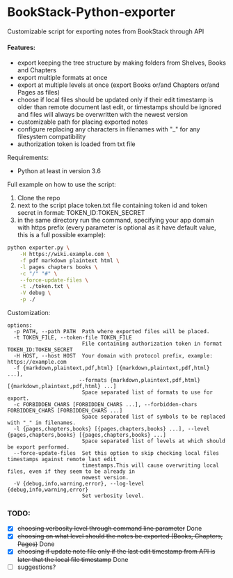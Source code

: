 # BookStack-Python-exporter
Customizable script for exporting notes from BookStack through API

#### Features:
- export keeping the tree structure by making folders from Shelves, Books and Chapters
- export multiple formats at once
- export at multiple levels at once (export Books or/and Chapters or/and Pages as files)
- choose if local files should be updated only if their edit timestamp is older than remote document last edit, or timestamps should be ignored and files will always be overwritten with the newest version
- customizable path for placing exported notes
- configure replacing any characters in filenames with "_" for any filesystem compatibility
- authorization token is loaded from txt file

Requirements:
- Python at least in version 3.6

Full example on how to use the script:
1. Clone the repo 
2. next to the script place token.txt file containing token id and token secret in format: TOKEN_ID:TOKEN_SECRET
3. in the same directory run the command, specifying your app domain with https prefix (every parameter is optional as it have default value, this is a full possible example):
```bash
python exporter.py \
    -H https://wiki.example.com \
    -f pdf markdown plaintext html \
    -l pages chapters books \
    -c "/" "#" \
    --force-update-files \
    -t ./token.txt \
    -V debug \
    -p ./ 
```

Customization:
```text
options:
  -p PATH, --path PATH  Path where exported files will be placed.
  -t TOKEN_FILE, --token-file TOKEN_FILE
                        File containing authorization token in format TOKEN_ID:TOKEN_SECRET
  -H HOST, --host HOST  Your domain with protocol prefix, example: https://example.com
  -f {markdown,plaintext,pdf,html} [{markdown,plaintext,pdf,html} ...], 
                       --formats {markdown,plaintext,pdf,html} [{markdown,plaintext,pdf,html} ...]
                        Space separated list of formats to use for export.
  -c FORBIDDEN_CHARS [FORBIDDEN_CHARS ...], --forbidden-chars FORBIDDEN_CHARS [FORBIDDEN_CHARS ...]
                        Space separated list of symbols to be replaced with "_" in filenames.
  -l {pages,chapters,books} [{pages,chapters,books} ...], --level {pages,chapters,books} [{pages,chapters,books} ...]
                        Space separated list of levels at which should be export performed.
  --force-update-files  Set this option to skip checking local files timestamps against remote last edit
                        timestamps.This will cause overwriting local files, even if they seem to be already in
                        newest version.
  -V {debug,info,warning,error}, --log-level {debug,info,warning,error}
                        Set verbosity level.
```

### TODO:
- [x] ~~choosing verbosity level through command line parameter~~ Done
- [x] ~~choosing on what level should the notes be exported (Books, Chapters, Pages)~~ Done
- [x] ~~choosing if update note file only if the last edit timestamp from API is later that the local file timestamp~~ Done
- [ ] suggestions?
